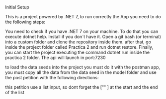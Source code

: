 
Initial Setup

This is a project powered by .NET 7, to run correctly the App you need to do the following steps:

You need to check if you have .NET 7 on your machine. To do that you can execute dotnet help. Install if you don´t have it.
Open a git bash (or terminal) into a custom folder and clone the repository inside them.
after that, go inside the project folder called Practica 2 and run dotnet restore.
Finally, you can start the project executing the command dotnet run inside the practica 2 folder.
The api will launch in port:7230


to load the data seeds into the project you must do it with the postman app, you must copy all the data from the data seed in the model folder and use the post petition with the following directions: 


this petition use a list input, so dont forget the ["" ] at the start and the end of the list


